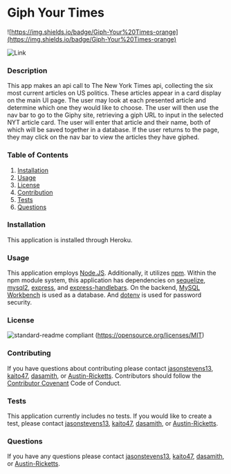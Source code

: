 # Giph Your Times
![https://img.shields.io/badge/Giph-Your%20Times-orange](https://img.shields.io/badge/Giph-Your%20Times-orange)

![Link](https://ancient-depths-99799.herokuapp.com/)


### Description
This app makes an api call to The New York Times api, collecting the six most current articles on US politics. These articles appear in a card display on the main UI page. The user may look at each presented article and determine which one they would like to choose. The user will then use the nav bar to go to the Giphy site, retrieving a giph URL to input in the selected NYT article card. The user will enter that article and their name, both of which will be saved together in a database. If the user returns to the page, they may click on the nav bar to view the articles they have giphed.
### Table of Contents
1. [Installation](#installation)
2. [Usage](#usage)
3. [License](#license)
4. [Contribution](#contribution)
5. [Tests](#tests)
6. [Questions](#questions)
### Installation
This application is installed through Heroku.
### Usage
This application employs [Node.JS](https://nodejs.org/en/). Additionally, it utilizes [npm](https://www.npmjs.com/). Within the npm module system, this application has dependencies on [sequelize](https://sequelize.org/), [mysql2](https://www.npmjs.com/package/mysql2), [express](https://expressjs.com/), and [express-handlebars](https://www.npmjs.com/package/express-handlebars). On the backend, [MySQL Workbench](https://www.mysql.com/products/workbench/) is used as a database. And [dotenv](https://www.npmjs.com/package/dotenv) is used for password security.
### License
![standard-readme compliant](https://img.shields.io/badge/License-MIT-yellow.svg)
(https://opensource.org/licenses/MIT)
### Contributing
If you have questions about contributing please contact [jasonstevens13](https://github.com/jasonstevens13), [kaito47](https://github.com/kaito47), [dasamith](https://github.com/dasamith), or [Austin-Ricketts](https://github.com/Austin-Ricketts).
Contributors should follow the [Contributor Covenant](https://www.contributor-covenant.org/version/1/3/0/code-of-conduct/) Code of Conduct.
### Tests
This application currently includes no tests. If you would like to create a test, please contact [jasonstevens13](https://github.com/jasonstevens13), [kaito47](https://github.com/kaito47), [dasamith](https://github.com/dasamith), or [Austin-Ricketts](https://github.com/Austin-Ricketts).
### Questions
If you have any questions please contact [jasonstevens13](https://github.com/jasonstevens13), [kaito47](https://github.com/kaito47), [dasamith](https://github.com/dasamith), or [Austin-Ricketts](https://github.com/Austin-Ricketts).

